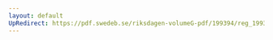```yaml
---
layout: default
UpRedirect: https://pdf.swedeb.se/riksdagen-volumeG-pdf/199394/reg_199394/reg_199394_0121.pdf
---
```

